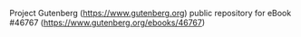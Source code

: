 Project Gutenberg (https://www.gutenberg.org) public repository for eBook #46767 (https://www.gutenberg.org/ebooks/46767)
